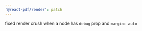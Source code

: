```yaml
---
'@react-pdf/render': patch
---
```


fixed render crush when a node has `debug` prop and `margin: auto`
